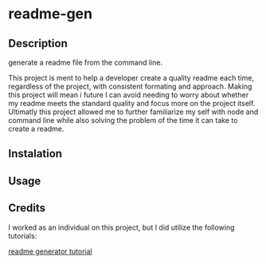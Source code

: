 # readme-gen

## Description

generate a readme file from the command line.

This project is ment to help a developer create a quality readme each time, regardless of the project, with consistent formating and approach.
Making this project will mean i future I can avoid needing to worry about whether my readme meets the standard quality and focus more on the project itself.
Ultimatly this project allowed me to further familiarize my self with node and command line while also solving the problem of the time it can take to create a readme.

## Instalation

## Usage

## Credits

I worked as an individual on this project, but I did utilize the following tutorials:

[readme generator tutorial](https://www.youtube.com/watch?v=9YivEQFpmHQ)
